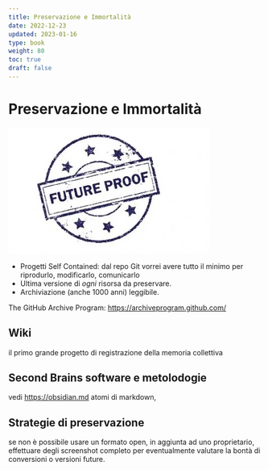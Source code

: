 ```yaml
---
title: Preservazione e Immortalità
date: 2022-12-23
updated: 2023-01-16
type: book
weight: 80
toc: true
draft: false
---
```

# Preservazione e Immortalità

![](img/future_proof_approved.webp)

- Progetti Self Contained: dal repo Git vorrei avere tutto il minimo per riprodurlo, modificarlo, comunicarlo
- Ultima versione di _ogni_ risorsa da preservare.
- Archiviazione (anche 1000 anni) leggibile.
 
The GitHub Archive Program:
<https://archiveprogram.github.com/>

## Wiki
il primo grande progetto di registrazione della memoria collettiva

## Second Brains software e metolodogie
vedi <https://obsidian.md>
atomi di markdown, 

## Strategie di preservazione
se non è possibile usare un formato open, in aggiunta ad uno proprietario, effettuare degli screenshot completo per eventualmente valutare la bontà di conversioni o versioni future.
